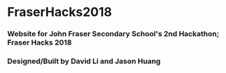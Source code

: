# FraserHacks2018

### Website for John Fraser Secondary School's 2nd Hackathon; Fraser Hacks 2018
### Designed/Built by David Li and Jason Huang
